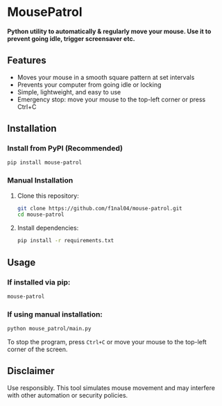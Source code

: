 # MousePatrol

**Python utility to automatically & regularly move your mouse. Use it to prevent going idle, trigger screensaver etc.**

## Features

- Moves your mouse in a smooth square pattern at set intervals
- Prevents your computer from going idle or locking
- Simple, lightweight, and easy to use
- Emergency stop: move your mouse to the top-left corner or press Ctrl+C

## Installation

### Install from PyPI (Recommended)

```sh
pip install mouse-patrol
```

### Manual Installation

1. Clone this repository:

   ```sh
   git clone https://github.com/f1nal04/mouse-patrol.git
   cd mouse-patrol
   ```

2. Install dependencies:

   ```sh
   pip install -r requirements.txt
   ```

## Usage

### If installed via pip:

```sh
mouse-patrol
```

### If using manual installation:

```sh
python mouse_patrol/main.py
```

To stop the program, press `Ctrl+C` or move your mouse to the top-left corner of the screen.

## Disclaimer

Use responsibly. This tool simulates mouse movement and may interfere with other automation or security policies.
